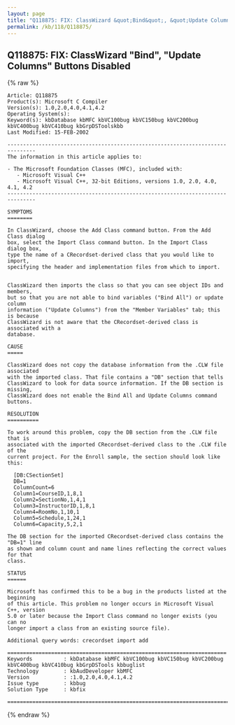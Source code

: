 ```yaml
---
layout: page
title: "Q118875: FIX: ClassWizard &quot;Bind&quot;, &quot;Update Columns&quot; Buttons Disabled"
permalink: /kb/118/Q118875/
---
```


## Q118875: FIX: ClassWizard &quot;Bind&quot;, &quot;Update Columns&quot; Buttons Disabled

{% raw %}

	Article: Q118875
	Product(s): Microsoft C Compiler
	Version(s): 1.0,2.0,4.0,4.1,4.2
	Operating System(s): 
	Keyword(s): kbDatabase kbMFC kbVC100bug kbVC150bug kbVC200bug kbVC400bug kbVC410bug kbGrpDSToolskbb
	Last Modified: 15-FEB-2002
	
	-------------------------------------------------------------------------------
	The information in this article applies to:
	
	- The Microsoft Foundation Classes (MFC), included with:
	   - Microsoft Visual C++ 
	   - Microsoft Visual C++, 32-bit Editions, versions 1.0, 2.0, 4.0, 4.1, 4.2 
	-------------------------------------------------------------------------------
	
	SYMPTOMS
	========
	
	In ClassWizard, choose the Add Class command button. From the Add Class dialog
	box, select the Import Class command button. In the Import Class dialog box,
	type the name of a CRecordset-derived class that you would like to import,
	specifying the header and implementation files from which to import.
	
	
	ClassWizard then imports the class so that you can see object IDs and members,
	but so that you are not able to bind variables ("Bind All") or update column
	information ("Update Columns") from the "Member Variables" tab; this is because
	ClassWizard is not aware that the CRecordset-derived class is associated with a
	database.
	
	CAUSE
	=====
	
	ClassWizard does not copy the database information from the .CLW file associated
	with the imported class. That file contains a "DB" section that tells
	ClassWizard to look for data source information. If the DB section is missing,
	ClassWizard does not enable the Bind All and Update Columns command buttons.
	
	RESOLUTION
	==========
	
	To work around this problem, copy the DB section from the .CLW file that is
	associated with the imported CRecordset-derived class to the .CLW file of the
	current project. For the Enroll sample, the section should look like this:
	
	  [DB:CSectionSet]
	  DB=1
	  ColumnCount=6
	  Column1=CourseID,1,8,1
	  Column2=SectionNo,1,4,1
	  Column3=InstructorID,1,8,1
	  Column4=RoomNo,1,10,1
	  Column5=Schedule,1,24,1
	  Column6=Capacity,5,2,1
	
	The DB section for the imported CRecordset-derived class contains the "DB=1" line
	as shown and column count and name lines reflecting the correct values for that
	class.
	
	STATUS
	======
	
	Microsoft has confirmed this to be a bug in the products listed at the beginning
	of this article. This problem no longer occurs in Microsoft Visual C++, version
	5.0 or later because the Import Class command no longer exists (you can no
	longer import a class from an existing source file).
	
	Additional query words: crecordset import add
	
	======================================================================
	Keywords          : kbDatabase kbMFC kbVC100bug kbVC150bug kbVC200bug kbVC400bug kbVC410bug kbGrpDSTools kbbuglist
	Technology        : kbAudDeveloper kbMFC
	Version           : :1.0,2.0,4.0,4.1,4.2
	Issue type        : kbbug
	Solution Type     : kbfix
	
	=============================================================================
	

{% endraw %}

